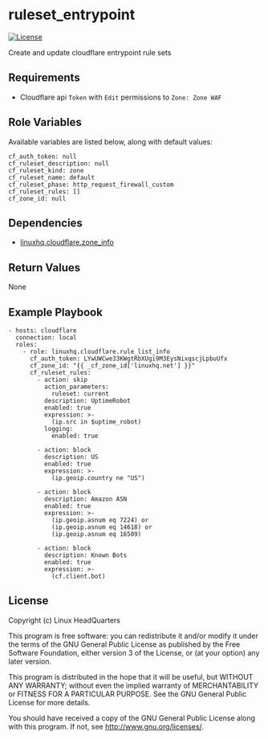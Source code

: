 # ruleset\_entrypoint

[![License](https://img.shields.io/badge/license-GPLv3-brightgreen.svg?style=flat)](COPYING)

Create and update cloudflare entrypoint rule sets

## Requirements

* Cloudflare api `Token` with `Edit` permissions to `Zone: Zone WAF`

## Role Variables

Available variables are listed below, along with default values:

    cf_auth_token: null
    cf_ruleset_description: null
    cf_ruleset_kind: zone
    cf_ruleset_name: default
    cf_ruleset_phase: http_request_firewall_custom
    cf_ruleset_rules: []
    cf_zone_id: null

## Dependencies

* [linuxhq.cloudflare.zone_info](https://github.com/linuxhq/ansible-collection-cloudflare/tree/main/roles/zone_info)

## Return Values

None

## Example Playbook

    - hosts: cloudflare
      connection: local
      roles:
        - role: linuxhq.cloudflare.rule_list_info
          cf_auth_token: LYwUWCwe33KWgtRbXUgi9M3EysNixqscjLpbuUfx
          cf_zone_id: "{{ _cf_zone_id['linuxhq.net'] }}"
          cf_ruleset_rules:
            - action: skip
              action_parameters:
                ruleset: current
              description: UptimeRobot
              enabled: true
              expression: >-
                (ip.src in $uptime_robot)
              logging:
                enabled: true

            - action: block
              description: US
              enabled: true
              expression: >-
                (ip.geoip.country ne "US")

            - action: block
              description: Amazon ASN
              enabled: true
              expression: >-
                (ip.geoip.asnum eq 7224) or
                (ip.geoip.asnum eq 14618) or
                (ip.geoip.asnum eq 16509)

            - action: block
              description: Known Bots
              enabled: true
              expression: >-
                (cf.client.bot)

## License

Copyright (c) Linux HeadQuarters

This program is free software: you can redistribute it and/or modify
it under the terms of the GNU General Public License as published by
the Free Software Foundation, either version 3 of the License, or
(at your option) any later version.

This program is distributed in the hope that it will be useful,
but WITHOUT ANY WARRANTY; without even the implied warranty of
MERCHANTABILITY or FITNESS FOR A PARTICULAR PURPOSE. See the
GNU General Public License for more details.

You should have received a copy of the GNU General Public License
along with this program. If not, see <http://www.gnu.org/licenses/>.
